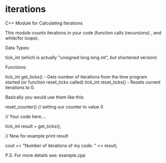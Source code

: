 # iterations
C++ Module for Calculating Iterations


This module counts iterations in your code (function calls (recursions) , and while/for loops).

Data Types:

tick_int (which is actually "unsigned long long int", but shortened version)


Functions:

tick_int get_ticks() - Gets number of iterations from the time program started (or function reset_ticks called)
tick_int reset_ticks() - Resets current iterations to 0.


Basically you would use them like this:



reset_counter() // setting our counter to value 0


// Your code here....

tick_int result = get_ticks();

// Now for example print result

cout << "Number of iterations of my code: " << result;



P.S. For more details see: example.cpp
